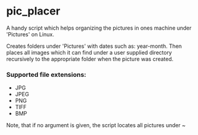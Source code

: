 # pic_placer
A handy script which helps organizing the pictures in ones machine under 'Pictures' on Linux.

Creates folders under 'Pictures' with dates such as: year-month. Then places all images which it can find under a user supplied directory recursively to the appropriate folder when the picture was created.
  
  ### Supported file extensions:
  * JPG
  * JPEG
  * PNG
  * TIFF
  * BMP
 
Note, that if no argument is given, the script locates all pictures under ~
